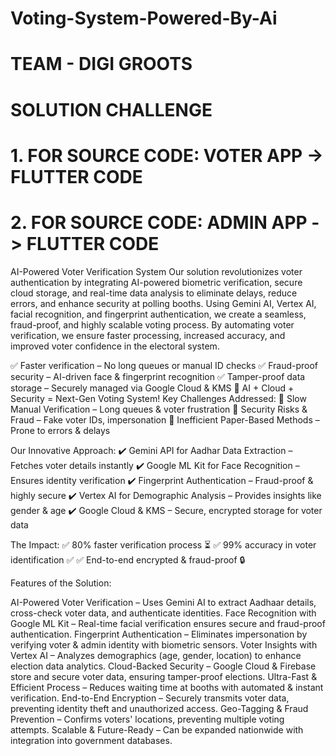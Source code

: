 # Voting-System-Powered-By-Ai
# TEAM - DIGI GROOTS
# SOLUTION CHALLENGE 
# 1. ****FOR SOURCE CODE: VOTER APP -> FLUTTER CODE**** 
# 2. ****FOR SOURCE CODE: ADMIN APP -> FLUTTER CODE**** 
AI-Powered Voter Verification System
Our solution revolutionizes voter authentication by integrating AI-powered biometric verification, secure cloud storage, and real-time data analysis to eliminate delays, reduce errors, and enhance security at polling booths. Using Gemini AI, Vertex AI, facial recognition, and fingerprint authentication, we create a seamless, fraud-proof, and highly scalable voting process. By automating voter verification, we ensure faster processing, increased accuracy, and improved voter confidence in the electoral system.


✅ Faster verification – No long queues or manual ID checks
✅ Fraud-proof security – AI-driven face & fingerprint recognition
✅ Tamper-proof data storage – Securely managed via Google Cloud & KMS
🚀 AI + Cloud + Security = Next-Gen Voting System!
Key Challenges Addressed:
🚫 Slow Manual Verification – Long queues & voter frustration
🚫 Security Risks & Fraud – Fake voter IDs, impersonation
🚫 Inefficient Paper-Based Methods – Prone to errors & delays

Our Innovative Approach:
✔️ Gemini API for Aadhar Data Extraction – Fetches voter details instantly
✔️ Google ML Kit for Face Recognition – Ensures identity verification
✔️ Fingerprint Authentication – Fraud-proof & highly secure
✔️ Vertex AI for Demographic Analysis – Provides insights like gender & age
✔️ Google Cloud & KMS – Secure, encrypted storage for voter data

The Impact:
✅ 80% faster verification process ⏳
✅ 99% accuracy in voter identification ✅
✅ End-to-end encrypted & fraud-proof 🔒

Features of the Solution:

AI-Powered Voter Verification – Uses Gemini AI to extract Aadhaar details, cross-check voter data, and authenticate identities.
Face Recognition with Google ML Kit – Real-time facial verification ensures secure and fraud-proof authentication.
Fingerprint Authentication – Eliminates impersonation by verifying voter & admin identity with biometric sensors.
Voter Insights with Vertex AI – Analyzes demographics (age, gender, location) to enhance election data analytics.
Cloud-Backed Security – Google Cloud & Firebase store and secure voter data, ensuring tamper-proof elections.
Ultra-Fast & Efficient Process – Reduces waiting time at booths with automated & instant verification.
End-to-End Encryption – Securely transmits voter data, preventing identity theft and unauthorized access.
Geo-Tagging & Fraud Prevention – Confirms voters' locations, preventing multiple voting attempts.
Scalable & Future-Ready – Can be expanded nationwide with integration into government databases.


